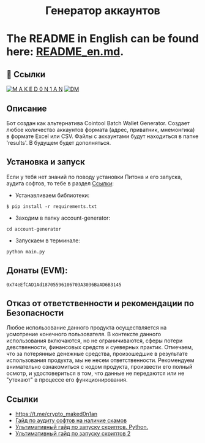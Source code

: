 <h1 align="center">Генератор аккаунтов<h1>

The README in English can be found here: [README_en.md](https://github.com/maked0n1an/account-generator/blob/main/README_en.md).

## 🔗 Ссылки
[![M A K E D 0 N 1 A N](https://img.shields.io/badge/Telegram-0088cc?style=for-the-badge&logo=telegram&logoColor=white)](https://t.me/crypto_maked0n1an)
[![DM](https://img.shields.io/badge/Telegram-0088cc?style=for-the-badge&logo=telegram&logoColor=white)](https://t.me/maked0n1an)

<h2>Описание</h2>
Бот создан как альтернатива Cointool Batch Wallet Generator. 
Создает любое количество аккаунтов формата (адрес, приватник, мнемонгика) в формате Excel или CSV.
Файлы c аккаунтами будут находиться в папке 'results'.
В будущем будет дополняться.

## Установка и запуск
Если у тебя нет знаний по поводу установки Питона и его запуска, аудита софтов, то тебе в раздел [Ccылки](#ссылки):

* Устанавливаем библиотеки:
<pre><code>$ pip install -r requirements.txt</code></pre>
* Заходим в папку account-generator:
<pre><code>cd account-generator</code></pre>
* Запускаем в терминале:
<pre><code>python main.py</code></pre>

## Донаты (EVM): 
<pre><code>0x74eEfCAD1Ad18705596106703A3036BaAD6B3145</code></pre>

## Отказ от ответственности и рекомендации по Безопасности

Любое использование данного продукта осуществляется на усмотрение конечного пользователя. В контексте данного использования включаются, но не ограничиваются, сферы потери девственности, финансовых средств и суеверных практик.
Отмечаем, что за потерянные денежные средства, произошедшие в результате использования продукта, мы не несем ответственности. Рекомендуем внимательно ознакомиться с кодом продукта, произвести его полный осмотр, и удостовериться в том, что данные не передаются или не "утекают" в процессе его функционирования.

## Ссылки 
<a name="Ссылки"></a> 
- https://t.me/crypto_maked0n1an
- [Гайд по аудиту софтов на наличие скамов](https://teletype.in/@brokeboi/dsxymHafdZb)
- [Ультимативный гайд по запуску скриптов. Python.](https://teletype.in/@hodlmod.eth/how-to-run-scripts)
- [Ультимативный гайд по запуску скриптов 2](https://teletype.in/@buldozercode/soft-guide)
